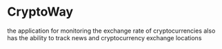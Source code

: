 # CryptoWay
the application for monitoring the exchange rate of cryptocurrencies also has the ability to track news and cryptocurrency exchange locations
